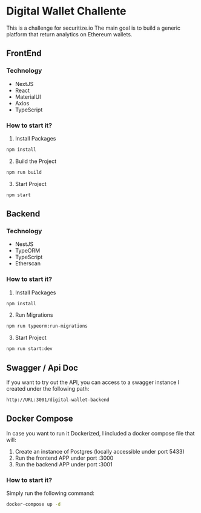 # Digital Wallet Challente
This is a challenge for securitize.io
The main goal is to build a generic platform that return analytics on Ethereum wallets.

## FrontEnd

### Technology
* NextJS
* React
* MaterialUI
* Axios
* TypeScript

### How to start it?

1. Install Packages
  ```sh
  npm install
  ```
2. Build the Project
  ```sh
  npm run build
  ```
3. Start Project
  ```sh
  npm start
  ```

## Backend

### Technology

* NestJS
* TypeORM
* TypeScript
* Etherscan

### How to start it?
1. Install Packages
  ```sh
  npm install
  ```
2. Run Migrations
  ```sh
  npm run typeorm:run-migrations
  ```
3. Start Project
  ```sh
  npm run start:dev
  ```

## Swagger / Api Doc

If you want to try out the API, you can access to a swagger instance I created under the following path:

  ```sh
  http://URL:3001/digital-wallet-backend
  ```


## Docker Compose

In case you want to run it Dockerized, I included a docker compose file that will:

1. Create an instance of Postgres (locally accessible under port 5433)
2. Run the frontend APP under port :3000
3. Run the backend APP under port :3001

### How to start it?

Simply run the following command:

  ```sh
  docker-compose up -d
  ```

